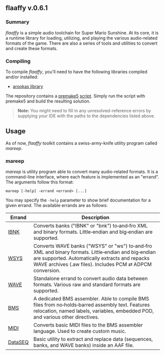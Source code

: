 
## flaaffy v.0.6.1

### Summary

_flaaffy_ is a simple audio toolchain for Super Mario Sunshine.
At its core, it is a runtime library for loading, utilizing, and playing the various audio-related formats of the game.
There are also a series of tools and utilities to convert and create these formats.

### Compiling

To compile _flaaffy_, you'll need to have the following libraries compiled and/or installed:

- [arookas library](http://github.com/arookas/arookas)

The repository contains a [premake5](https://premake.github.io/) [script](premake5.lua).
Simply run the script with premake5 and build the resulting solution.

> **Note:** You might need to fill in any unresolved-reference errors by supplying your IDE with the paths to the dependencies listed above.

## Usage

As of now, _flaaffy_ toolkit contains a swiss-army-knife utility program called _mareep_.

### mareep

_mareep_ is utility program able to convert many audio-related formats.
It is a command-line interface, where each feature is implemented as an "errand".
The arguments follow this format:

```
mareep [-help] -errand <errand> [...]
```

You may specify the `-help` parameter to show brief documentation for a given errand.
The available errands are as follows:

|Errand|Description|
|-------|-----------|
|[IBNK](IBNK.md)|Converts banks ("IBNK" or "bnk") to&#8209;and&#8209;fro XML and binary formats. Little&#8209;endian and big&#8209;endian are supported.|
|[WSYS](WSYS.md)|Converts WAVE banks ("WSYS" or "ws") to&#8209;and&#8209;fro XML and binary formats. Little&#8209;endian and big&#8209;endian are supported. Automatically extracts and repacks WAVE archives (.aw files). Includes PCM&nbsp;⇄&nbsp;ADPCM conversion.|
|[WAVE](WAVE.md)|Standalone errand to convert audio data between formats. Various raw and standard formats are supported.|
|[BMS](BMS.md)|A dedicated BMS assembler. Able to compile BMS files from no&#8209;holds&#8209;barred assembly text. Features relocation, named labels, variables, embedded POD, and various other directives.|
|[MIDI](MIDI.md)|Converts basic MIDI files to the BMS assembler language. Used to create custom music.|
|[DataSEQ](DataSEQ.md)|Basic utility to extract and replace data (sequences, banks, and WAVE banks) inside an AAF file.|
